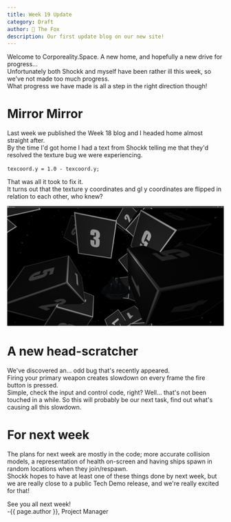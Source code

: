 ```yaml
---
title: Week 19 Update
category: Draft
author: 🦊 The Fox
description: Our first update blog on our new site!
---
```


Welcome to Corporeality.Space. A new home, and hopefully a new drive for progress...  
Unfortunately both Shockk and myself have been rather ill this week, so we've not made too much progress.  
What progress we have made is all a step in the right direction though!

# Mirror Mirror

Last week we published the Week 18 blog and I headed home almost straight after.  
By the time I'd got home I had a text from Shockk telling me that they'd resolved the texture bug we were experiencing.

`texcoord.y = 1.0 - texcoord.y;`

That was all it took to fix it.  
It turns out that the texture y coordinates and gl y coordinates are flipped in relation to each other, who knew?

![FIXED CUBES!](/assets/img/week-19/cube_fix.png)

# A new head-scratcher

We've discovered an... odd bug that's recently appeared.  
Firing your primary weapon creates slowdown on every frame the fire button is pressed.  
Simple, check the input and control code, right? Well... that's not been touched in a while. So this will probably be our next task, find out what's causing all this slowdown.

#  For next week

The plans for next week are mostly in the code; more accurate collision models, a representation of health on-screen and having ships spawn in random locations when they join/respawn.  
Shockk hopes to have at least one of these things done by next week, but we are really close to a public Tech Demo release, and we're really excited for that!



See you all next week!  
-{{ page.author }}, Project Manager  


